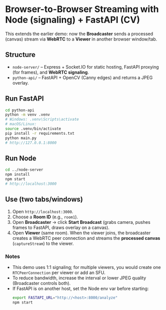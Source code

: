 # Browser-to-Browser Streaming with Node (signaling) + FastAPI (CV)

This extends the earlier demo: now the **Broadcaster** sends a processed (canvas) stream via **WebRTC** to a **Viewer** in another browser window/tab.

## Structure
- `node-server/` – Express + Socket.IO for static hosting, FastAPI proxying (for frames), and **WebRTC signaling**.
- `python-api/` – FastAPI + OpenCV (Canny edges) and returns a JPEG overlay.

## Run FastAPI
```bash
cd python-api
python -m venv .venv
# Windows: .venv\Scripts\activate
# macOS/Linux:
source .venv/bin/activate
pip install -r requirements.txt
python main.py
# http://127.0.0.1:8000
```

## Run Node
```bash
cd ../node-server
npm install
npm start
# http://localhost:3000
```

## Use (two tabs/windows)
1. Open `http://localhost:3000`.
2. Choose a **Room ID** (e.g., `room1`).
3. Open **Broadcaster** → click **Start Broadcast** (grabs camera, pushes frames to FastAPI, draws overlay on a canvas).
4. Open **Viewer** (same room). When the viewer joins, the broadcaster creates a WebRTC peer connection and streams the **processed canvas** (`captureStream`) to the viewer.

### Notes
- This demo uses 1:1 signaling; for multiple viewers, you would create one `RTCPeerConnection` per viewer or add an SFU.
- To reduce bandwidth, increase the interval or lower JPEG quality (Broadcaster controls both).
- If FastAPI is on another host, set the Node env var before starting:
  ```bash
  export FASTAPI_URL="http://<host>:8000/analyze"
  npm start
  ```
